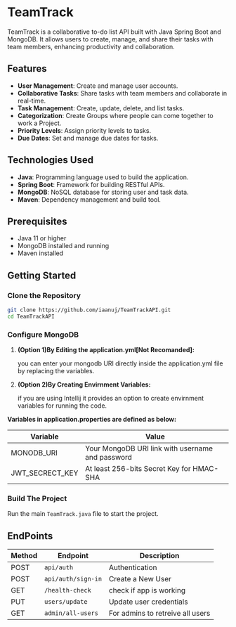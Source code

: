 # TeamTrack

TeamTrack is a collaborative to-do list API built with Java Spring Boot and MongoDB. It allows users to create, manage, and share their tasks with team members, enhancing productivity and collaboration.

## Features

- **User Management**: Create and manage user accounts.
- **Collaborative Tasks**: Share tasks with team members and collaborate in real-time.
- **Task Management**: Create, update, delete, and list tasks.
- **Categorization**: Create Groups where people can come together to work a Project.
- **Priority Levels**: Assign priority levels to tasks.
- **Due Dates**: Set and manage due dates for tasks.

## Technologies Used

- **Java**: Programming language used to build the application.
- **Spring Boot**: Framework for building RESTful APIs.
- **MongoDB**: NoSQL database for storing user and task data.
- **Maven**: Dependency management and build tool.

## Prerequisites

- Java 11 or higher
- MongoDB installed and running
- Maven installed

## Getting Started

### Clone the Repository

```bash
git clone https://github.com/iaanuj/TeamTrackAPI.git
cd TeamTrackAPI
```

### Configure MongoDB

1. **(Option 1)By Editing the application.yml[Not Recomanded]:**

    you can enter your mongodb URI directly inside the application.yml file
    by replacing the variables.

2. **(Option 2)By Creating Envirnment Variables:**
    
    if you are using Intellij it provides an option to create envirnment variables for running the code.

**Variables in application.properties are defined as below:**

| Variable             | Value                                            |
|----------------------|--------------------------------------------------|
| MONODB_URI           | Your MongoDB URI link with username and password |
| JWT_SECRECT_KEY      | At least 256-bits Secret Key for HMAC-SHA        |

### Build The Project

Run the main `TeamTrack.java` file to start the project.


## EndPoints
|Method|Endpoint|Description|
|-|-|-|
|POST|`api/auth`|Authentication|
|POST|`api/auth/sign-in`|Create a New User|
|GET|`/health-check`|check if app is working|
|PUT|`users/update`|Update user credentials|
|GET|`admin/all-users`|For admins to retreive all users